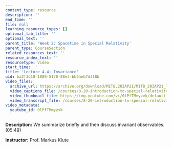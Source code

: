 ```yaml
---
content_type: resource
description: ''
end_time: ''
file: null
learning_resource_types: []
optional_tab_title: ''
optional_text: ''
parent_title: 'Week 2: Spacetime in Special Relativity'
parent_type: CourseSection
related_resources_text: ''
resource_index_text: ''
resourcetype: Video
start_time: ''
title: 'Lecture 4.4: Invariance'
uid: ba2f3d18-1880-5170-88e3-bb9aeb7d318b
video_files:
  archive_url: https://archive.org/download/MIT8.20IAP21/MIT8_20IAP21_lec04-4_300k.mp4
  video_captions_file: /courses/8-20-introduction-to-special-relativity-january-iap-2021/9454b156dd3853bbb44eeda7649b1d1a_0lPfTMmyzvk.vtt
  video_thumbnail_file: https://img.youtube.com/vi/0lPfTMmyzvk/default.jpg
  video_transcript_file: /courses/8-20-introduction-to-special-relativity-january-iap-2021/657267000d7fc5c0076855dad9798c2b_0lPfTMmyzvk.pdf
video_metadata:
  youtube_id: 0lPfTMmyzvk
---
```


**Description:** We summarize briefly and then discuss invariant observables. (05:49)

**Instructor:** Prof. Markus Klute